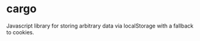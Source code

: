 cargo
=====

Javascript library for storing arbitrary data via localStorage with a fallback to cookies.